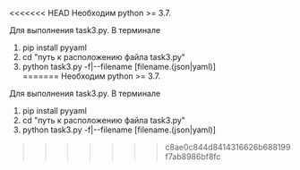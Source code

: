 <<<<<<< HEAD
Необходим python >= 3.7.  

Для выполнения task3.py. В терминале  

1. pip install pyyaml  
2. cd "путь к расположению файла task3.py"  
3. python task3.py -f|--filename [filename.(json|yaml)]  
=======
Необходим python >= 3.7.

Для выполнения task3.py. В терминале  

 1. pip install pyyaml  
 2. cd "путь к расположению файла task3.py"  
 3. python task3.py -f|--filename [filename.(json|yaml)]  
>>>>>>> c8ae0c844d8414316626b688199f7ab8986bf8fc
